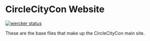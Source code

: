 # CircleCityCon Website

[![wercker status](https://app.wercker.com/status/e1ccac8879181d88e76a9fdc071e7736/m/master "wercker status")](https://app.wercker.com/project/byKey/e1ccac8879181d88e76a9fdc071e7736)

These are the base files that make up the CircleCityCon main site.